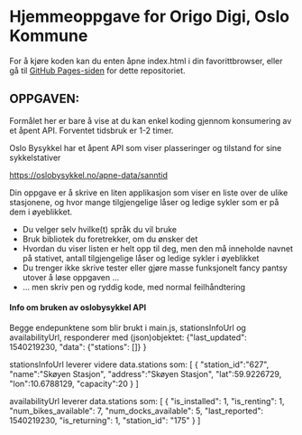 # Hjemmeoppgave for Origo Digi, Oslo Kommune

For å kjøre koden kan du enten åpne index.html i din favorittbrowser, eller gå til [GitHub Pages-siden](https://simonvea.github.io/oslo_bysykkel_tilgjengelighet/) for dette repositoriet. 


## OPPGAVEN:
Formålet her er bare å vise at du kan enkel koding gjennom konsumering av et åpent API. Forventet tidsbruk er 1-2 timer.

Oslo Bysykkel har et åpent API som viser plasseringer og tilstand for sine sykkelstativer

https://oslobysykkel.no/apne-data/sanntid

Din oppgave er å skrive en liten applikasjon som viser en liste over de ulike stasjonene, og hvor mange tilgjengelige låser og ledige sykler som er på dem i øyeblikket.

- Du velger selv hvilke(t) språk du vil bruke
- Bruk bibliotek du foretrekker, om du ønsker det
- Hvordan du viser listen er helt opp til deg, men den må inneholde navnet på stativet, antall tilgjengelige låser og ledige sykler i øyeblikket
- Du trenger ikke skrive tester eller gjøre masse funksjonelt fancy pantsy utover å løse oppgaven ...
- ... men skriv pen og ryddig kode, med normal feilhåndtering

#### Info om bruken av oslobysykkel API

Begge endepunktene som blir brukt i main.js, stationsInfoUrl og availabilityUrl, responderer med (json)objektet: {"last_updated": 1540219230, "data": {"stations": []} }

stationsInfoUrl leverer videre data.stations som:
 [
    {
        "station_id":"627",
        "name":"Skøyen Stasjon",
        "address":"Skøyen Stasjon",
        "lat":59.9226729,
        "lon":10.6788129,
        "capacity":20
    }
]  

availabilityUrl leverer data.stations som:
 [
    {
        "is_installed": 1,
        "is_renting": 1,
        "num_bikes_available": 7,
        "num_docks_available": 5,
        "last_reported": 1540219230,
        "is_returning": 1,
        "station_id": "175"
    }
]  
